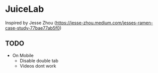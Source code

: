 # JuiceLab

Inspired by Jesse Zhou (https://jesse-zhou.medium.com/jesses-ramen-case-study-77bae77ab5f0)

## TODO

- On Mobile
  - Disable double tab
  - Videos dont work
